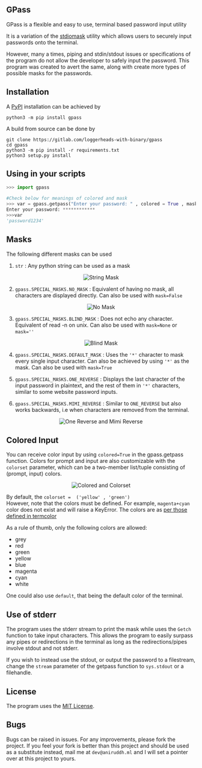 ## GPass

GPass is a flexible and easy to use, terminal based password input utility

It is a variation of the [stdiomask](https://pypi.org/project/stdiomask) utility which allows users to securely input passwords onto the terminal. 

However, many a times, piping and stdin/stdout issues or specifications of the program do not allow the developer to safely input the password. This program was created to avert the same, along with create more types of possible masks for the passwords. 

## Installation 

A [PyPI](https://pypi.org) installation can be achieved by 

```
python3 -m pip install gpass 
```    

A build from source can be done by 

```
git clone https://gitlab.com/loggerheads-with-binary/gpass
cd gpass
python3 -m pip install -r requirements.txt 
python3 setup.py install
```


## Using in your scripts 

```python
>>> import gpass

#Check below for meanings of colored and mask 
>>> var = gpass.getpass("Enter your password: " , colored = True , mask = gpass.SPECIAL_MASKS.MIMI_REVERSE)
Enter your password: ************
>>>var
'password1234' 
```

## Masks 

The following different masks can be used 

1. `str` : Any python string can be used as a mask 

<p align="center">
  <img src="./images/str.gif" alt="String Mask"  />
</p>

2. `gpass.SPECIAL_MASKS.NO_MASK` : Equivalent of having no mask, all characters are displayed directly. Can also be used with `mask=False`

<p align="center">
  <img src="./images/no-mask.gif" alt="No Mask"  />
</p>


3. `gpass.SPECIAL_MASKS.BLIND_MASK` : Does not echo any character. Equivalent of read -n on unix. Can also be used with `mask=None` or `mask=''`
   
<p align="center">
  <img src="./images/blind-mask.gif" alt="Blind Mask"  />
</p>

4. `gpass.SPECIAL_MASKS.DEFAULT_MASK` : Uses the `'*'` character to mask every single input character. Can also be achieved by using `'*'` as the mask. Can also be used with `mask=True`

5. `gpass.SPECIAL_MASKS.ONE_REVERSE` : Displays the last character of the input password in plaintext, and the rest of them in `'*'` characters, similar to some website password inputs.

6. `gpass.SPECIAL_MASKS.MIMI_REVERSE` : Similar to `ONE_REVERSE` but also works backwards, i.e when characters are removed from the terminal. 

<p align="center">
  <img src="./images/reverses.gif" alt="One Reverse and Mimi Reverse"  />
</p>


## Colored Input 

You can receive color input by using `colored=True` in the gpass.getpass function. 
Colors for prompt and input are also customizable with the `colorset` parameter, which can be a two-member list/tuple consisting of (prompt, input) colors.

<p align="center">
  <img src="./images/colors.gif" alt="Colored and Colorset"  />
</p>


By default, the `colorset =  ('yellow' , 'green')`   
However, note that the colors must be defined. For example, `magenta+cyan` color does not exist and will raise a KeyError. The colors are as [per those defined in termcolor](https://pypi.org/project/termcolor) 

As a rule of thumb, only the following colors are allowed:
- grey
- red
- green
- yellow
- blue
- magenta
- cyan
- white

One could also use `default`, that being the default color of the terminal.

## Use of stderr 
The program uses the stderr stream to print the mask while uses the `Getch` function to take input characters. This allows the program to easily surpass any pipes or redirections in the terminal as long as the redirections/pipes involve stdout and not stderr. 

If you wish to instead use the stdout, or output the password to a filestream, change the `stream` parameter of the getpass function to `sys.stdout` or a filehandle.

## License 

The program uses the [MIT License](./LICENSE). 

## Bugs 

Bugs can be raised in issues. For any improvements, please fork the project. If you feel your fork is better than this project and should be used as a substitute instead, mail me at `dev@aniruddh.ml` and I will set a pointer over at this project to yours. 